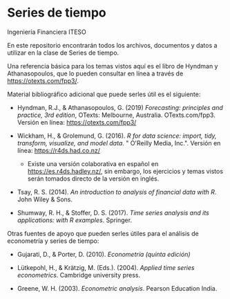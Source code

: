 # Series de tiempo
Ingeniería Financiera
ITESO

En este repositorio encontrarán todos los archivos, documentos y datos a utilizar en la clase de Series de tiempo.

Una referencia básica para los temas vistos aquí es el libro de Hyndman y Athanasopoulos, que lo pueden consultar en línea a través de https://otexts.com/fpp3/.

Material bibliográfico adicional que puede serles útil es el siguiente:

* Hyndman, R.J., & Athanasopoulos, G. (2019) *Forecasting: principles and practice, 3rd edition*, OTexts: Melbourne, Australia. OTexts.com/fpp3. Versión en línea: https://otexts.com/fpp3/

* Wickham, H., & Grolemund, G. (2016). *R for data science: import, tidy, transform, visualize, and model data*. " O'Reilly Media, Inc.". Versión en línea: https://r4ds.had.co.nz/
    - Existe una versión colaborativa en español en https://es.r4ds.hadley.nz/, sin embargo, los ejercicios y temas vistos serán tomados directo de la versión en inglés.

* Tsay, R. S. (2014). *An introduction to analysis of financial data with R*. John Wiley & Sons.

* Shumway, R. H., & Stoffer, D. S. (2017). *Time series analysis and its applications: with R examples*. Springer.

Otras fuentes de apoyo que pueden serles útiles para el análisis de econometría y series de tiempo:

*	Gujarati, D., & Porter, D. (2010). *Econometría (quinta edición)*

*	Lütkepohl, H., & Krätzig, M. (Eds.). (2004). *Applied time series econometrics*. Cambridge university press.

*	Greene, W. H. (2003). *Econometric analysis*. Pearson Education India.
